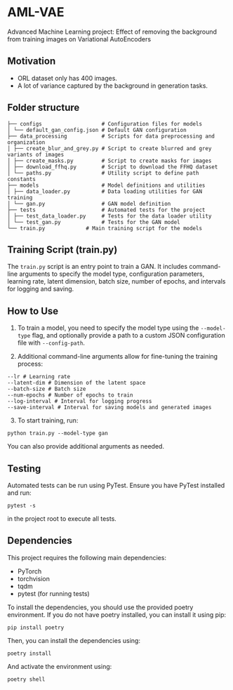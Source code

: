 # AML-VAE
Advanced Machine Learning project: Effect of removing the background from training images on Variational AutoEncoders

## Motivation
- ORL dataset only has 400 images.
- A lot of variance captured by the background in generation tasks.

## Folder structure
```
├── configs                   # Configuration files for models
│ └── default_gan_config.json # Default GAN configuration
├── data_processing           # Scripts for data preprocessing and organization
│ ├── create_blur_and_grey.py # Script to create blurred and grey variants of images
│ ├── create_masks.py         # Script to create masks for images
│ ├── download_ffhq.py        # Script to download the FFHQ dataset
│ └── paths.py                # Utility script to define path constants
├── models                    # Model definitions and utilities
│ ├── data_loader.py          # Data loading utilities for GAN training
│ └── gan.py                  # GAN model definition
├── tests                     # Automated tests for the project
│ ├── test_data_loader.py     # Tests for the data loader utility
│ └── test_gan.py             # Tests for the GAN model
└── train.py             # Main training script for the models
```
## Training Script (train.py)

The `train.py` script is an entry point to train a GAN. It includes command-line arguments to specify the model type, configuration parameters, learning rate, latent dimension, batch size, number of epochs, and intervals for logging and saving.

## How to Use

1. To train a model, you need to specify the model type using the `--model-type` flag, and optionally provide a path to a custom JSON configuration file with `--config-path`.

2. Additional command-line arguments allow for fine-tuning the training process:
```
--lr # Learning rate
--latent-dim # Dimension of the latent space
--batch-size # Batch size
--num-epochs # Number of epochs to train
--log-interval # Interval for logging progress
--save-interval # Interval for saving models and generated images
```
3. To start training, run:

`python train.py --model-type gan`

You can also provide additional arguments as needed.

## Testing

Automated tests can be run using PyTest. Ensure you have PyTest installed and run:

`pytest -s`

in the project root to execute all tests.

## Dependencies

This project requires the following main dependencies:

- PyTorch
- torchvision
- tqdm
- pytest (for running tests)

To install the dependencies, you should use the provided poetry environment. If you do not have poetry installed, you can install it using pip:

`pip install poetry`

Then, you can install the dependencies using:

`poetry install`

And activate the environment using:

`poetry shell`
